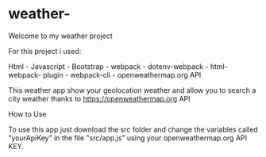 # weather-

Welcome to my weather project

For this project i used:

Html - Javascript - Bootstrap - webpack - dotenv-webpack - html-webpack- plugin - webpack-cli - openweathermap.org API

This weather app show your geolocation weather and allow you to search a city weather thanks to https://openweathermap.org API


How to Use

To use this app just download the src folder and change the variables called "yourApiKey" in the file "src/app.js" using your openweathermap.org API KEY.
